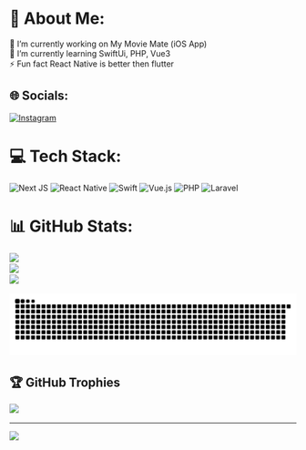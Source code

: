 # 💫 About Me:
🔭 I’m currently working on My Movie Mate (iOS App)<br>🌱 I’m currently learning SwiftUi, PHP, Vue3<br>⚡ Fun fact React Native is better then flutter


## 🌐 Socials:
[![Instagram](https://img.shields.io/badge/Instagram-%23E4405F.svg?logo=Instagram&logoColor=white)](https://instagram.com/pallepadehat) 

# 💻 Tech Stack:
![Next JS](https://img.shields.io/badge/Next-black?style=for-the-badge&logo=next.js&logoColor=white) ![React Native](https://img.shields.io/badge/react_native-%2320232a.svg?style=for-the-badge&logo=react&logoColor=%2361DAFB) ![Swift](https://img.shields.io/badge/swift-F54A2A?style=for-the-badge&logo=swift&logoColor=white) ![Vue.js](https://img.shields.io/badge/vue.js-%2335495e.svg?style=for-the-badge&logo=vuedotjs&logoColor=%234FC08D) ![PHP](https://img.shields.io/badge/php-%23777BB4.svg?style=for-the-badge&logo=php&logoColor=white) ![Laravel](https://img.shields.io/badge/laravel-%23FF2D20.svg?style=for-the-badge&logo=laravel&logoColor=white)
# 📊 GitHub Stats:
![](https://github-readme-stats.vercel.app/api?username=Pallepadehat&theme=dark&hide_border=false&include_all_commits=true&count_private=true)<br/>
![](https://github-readme-streak-stats.herokuapp.com/?user=Pallepadehat&theme=dark&hide_border=false)<br/>
![](https://github-readme-stats.vercel.app/api/top-langs/?username=Pallepadehat&theme=dark&hide_border=false&include_all_commits=true&count_private=true&layout=compact)

<picture>
  <source media="(prefers-color-scheme: dark)" srcset="https://raw.githubusercontent.com/Pallepadehat/pallepadehat/output/github-snake-dark.svg" />
  <source media="(prefers-color-scheme: light)" srcset="https://raw.githubusercontent.com/Pallepadehat/pallepadehat/output/github-snake.svg" />
  <img alt="github-snake" src="https://raw.githubusercontent.com/Pallepadehat/pallepadehat/output/github-snake.svg" />
</picture>

## 🏆 GitHub Trophies
![](https://github-profile-trophy.vercel.app/?username=Pallepadehat&theme=radical&no-frame=false&no-bg=true&margin-w=4)

---
[![](https://visitcount.itsvg.in/api?id=Pallepadehat&icon=0&color=0)](https://visitcount.itsvg.in)
